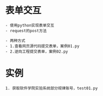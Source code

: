 # 表单交互
	- 使用python实现表单交互
	- request的post方法

	- 两种方式
	- 1.查看网页源代码提交表单，案例01.py
	- 2.逆向工程提交表单，案例02.py

# 实例
	1. 获取软件学院实验系统部分规律账号，test01.py
	